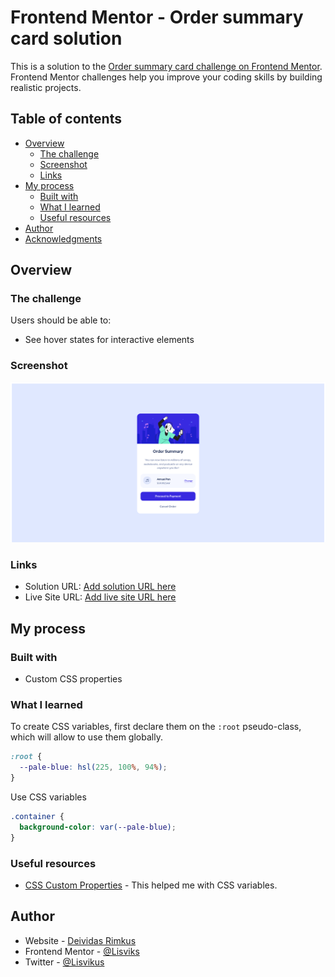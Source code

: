 # Frontend Mentor - Order summary card solution

This is a solution to the [Order summary card challenge on Frontend Mentor](https://www.frontendmentor.io/challenges/order-summary-component-QlPmajDUj). Frontend Mentor challenges help you improve your coding skills by building realistic projects.

## Table of contents

- [Overview](#overview)
  - [The challenge](#the-challenge)
  - [Screenshot](#screenshot)
  - [Links](#links)
- [My process](#my-process)
  - [Built with](#built-with)
  - [What I learned](#what-i-learned)
  - [Useful resources](#useful-resources)
- [Author](#author)
- [Acknowledgments](#acknowledgments)

## Overview

### The challenge

Users should be able to:

- See hover states for interactive elements

### Screenshot

![](./images/screenshots/screenshot.png)

### Links

- Solution URL: [Add solution URL here](https://your-solution-url.com)
- Live Site URL: [Add live site URL here](https://your-live-site-url.com)

## My process

### Built with

- Custom CSS properties

### What I learned

To create CSS variables, first declare them on the `:root` pseudo-class, which will allow to use them globally.

```css
:root {
  --pale-blue: hsl(225, 100%, 94%);
}
```

Use CSS variables

```css
.container {
  background-color: var(--pale-blue);
}
```

### Useful resources

- [CSS Custom Properties](https://developer.mozilla.org/en-US/docs/Web/CSS/Using_CSS_custom_properties) - This helped me with CSS variables.

## Author

- Website - [Deividas Rimkus](https://github.com/Lisviks)
- Frontend Mentor - [@Lisviks](https://www.frontendmentor.io/profile/Lisviks)
- Twitter - [@Lisvikus](https://www.twitter.com/Lisvikus)

